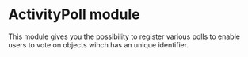 # ActivityPoll module
This module gives you the possibility to register various polls to enable users
to vote on objects wihch has an unique identifier.





